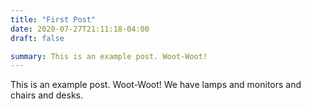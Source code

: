 ```yaml
---
title: "First Post"
date: 2020-07-27T21:11:18-04:00
draft: false

summary: This is an example post. Woot-Woot!
---
```


This is an example post. Woot-Woot! We have lamps and monitors and chairs and
desks.

